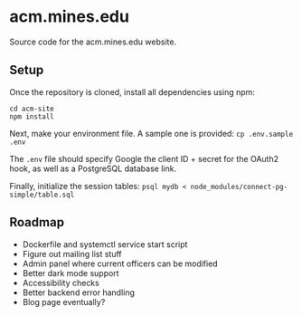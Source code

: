 # acm.mines.edu
Source code for the acm.mines.edu website.

## Setup
Once the repository is cloned, install all dependencies using npm:
```
cd acm-site
npm install
```

Next, make your environment file. A sample one is provided: `cp .env.sample .env`

The `.env` file should specify Google the client ID + secret
for the OAuth2 hook, as well as a PostgreSQL database link.

Finally, initialize the session tables: `psql mydb < node_modules/connect-pg-simple/table.sql`

## Roadmap
- Dockerfile and systemctl service start script
- Figure out mailing list stuff
- Admin panel where current officers can be modified
- Better dark mode support
- Accessibility checks
- Better backend error handling
- Blog page eventually?
